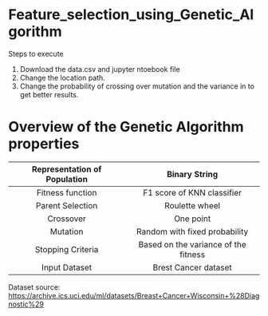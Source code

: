 # Feature_selection_using_Genetic_Algorithm
Steps to execute<br>
1. Download the data.csv and jupyter ntoebook file<br>
2. Change the location path.
3. Change the probability of crossing over mutation and the variance in to get better results.
# Overview of the Genetic Algorithm properties 
| Representation of Population | Binary String                        |
|:---:|:---:|
| Fitness function             | F1 score of KNN classifier           |
| Parent Selection             | Roulette wheel                       |
| Crossover                    | One point                            |
| Mutation                     | Random with fixed probability        |
| Stopping Criteria            | Based on the variance of the fitness |
| Input Dataset                | Brest Cancer dataset                 |

Dataset source: https://archive.ics.uci.edu/ml/datasets/Breast+Cancer+Wisconsin+%28Diagnostic%29<br>


  
 
 
  
   


  
  
   


  
 
 
  
   


  
  
  


  
 
 
  
  


  
  
  


  
 
 
  
  


  
  
   


  
 
 
  



  
 


